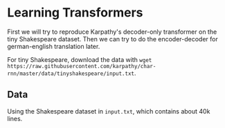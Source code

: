 # Learning Transformers

First we will try to reproduce Karpathy's decoder-only transformer on the tiny Shakespeare dataset. Then we can try to do the encoder-decoder for german-english translation later.

For tiny Shakespeare, download the data with `wget https://raw.githubusercontent.com/karpathy/char-rnn/master/data/tinyshakespeare/input.txt`.

## Data
Using the Shakespeare dataset in `input.txt`, which contains about 40k lines.